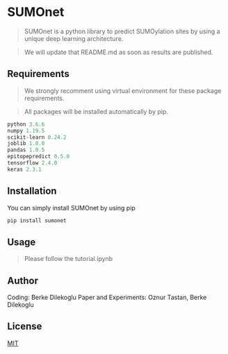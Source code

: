 # SUMOnet

> SUMOnet is a python library to predict SUMOylation sites by using a unique deep learning architecture.

> We will update that README.md as soon as results are published.

## Requirements

> We strongly recomment using virtual environment for these package requirements.

> All packages will be installed automatically by pip.

```python
python 3.6.6
numpy 1.19.5
scikit-learn 0.24.2
joblib 1.0.0
pandas 1.0.5
epitopepredict 0.5.0
tensorflow 2.4.0
keras 2.3.1
```

## Installation

You can simply install SUMOnet by using pip

```python
pip install sumonet
```

## Usage

> Please follow the tutorial.ipynb

## Author

Coding: Berke Dilekoglu
Paper and Experiments: Oznur Tastan, Berke Dilekoglu

## License

[MIT](https://choosealicense.com/licenses/mit/)
